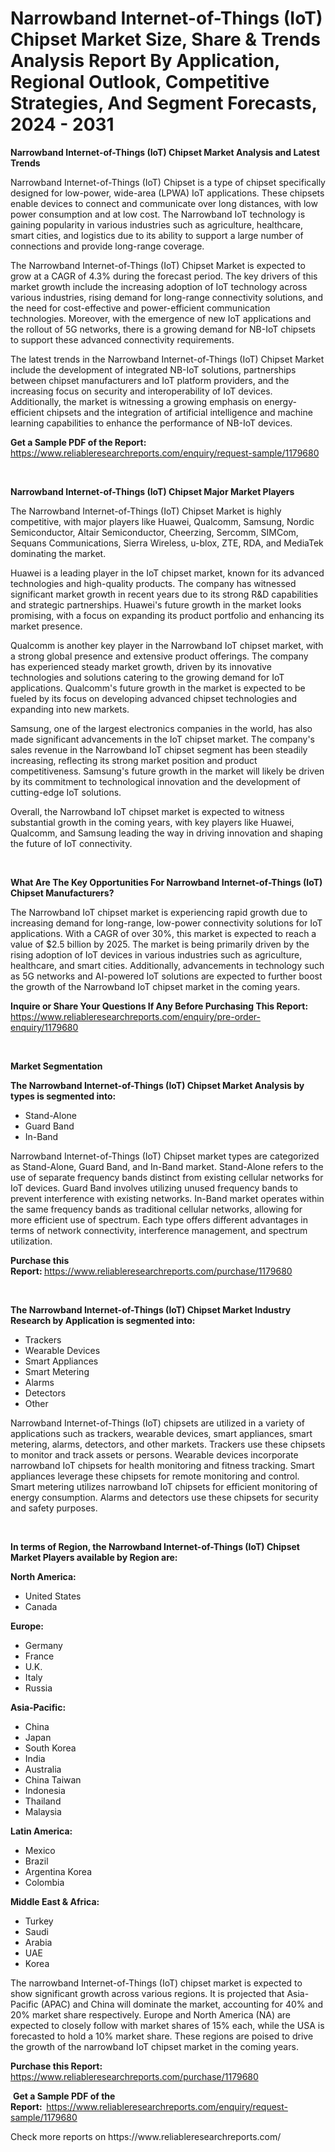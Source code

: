 <p><h1>Narrowband Internet-of-Things (IoT) Chipset Market Size, Share & Trends Analysis Report By Application, Regional Outlook, Competitive Strategies, And Segment Forecasts, 2024 - 2031</h1></p><p><strong>Narrowband Internet-of-Things (IoT) Chipset Market Analysis and Latest Trends</strong></p>
<p><p>Narrowband Internet-of-Things (IoT) Chipset is a type of chipset specifically designed for low-power, wide-area (LPWA) IoT applications. These chipsets enable devices to connect and communicate over long distances, with low power consumption and at low cost. The Narrowband IoT technology is gaining popularity in various industries such as agriculture, healthcare, smart cities, and logistics due to its ability to support a large number of connections and provide long-range coverage.</p><p>The Narrowband Internet-of-Things (IoT) Chipset Market is expected to grow at a CAGR of 4.3% during the forecast period. The key drivers of this market growth include the increasing adoption of IoT technology across various industries, rising demand for long-range connectivity solutions, and the need for cost-effective and power-efficient communication technologies. Moreover, with the emergence of new IoT applications and the rollout of 5G networks, there is a growing demand for NB-IoT chipsets to support these advanced connectivity requirements.</p><p>The latest trends in the Narrowband Internet-of-Things (IoT) Chipset Market include the development of integrated NB-IoT solutions, partnerships between chipset manufacturers and IoT platform providers, and the increasing focus on security and interoperability of IoT devices. Additionally, the market is witnessing a growing emphasis on energy-efficient chipsets and the integration of artificial intelligence and machine learning capabilities to enhance the performance of NB-IoT devices.</p></p>
<p><strong>Get a Sample PDF of the Report:&nbsp;</strong> <a href="https://www.reliableresearchreports.com/enquiry/request-sample/1179680">https://www.reliableresearchreports.com/enquiry/request-sample/1179680</a></p>
<p>&nbsp;</p>
<p><strong>Narrowband Internet-of-Things (IoT) Chipset Major Market Players</strong></p>
<p><p>The Narrowband Internet-of-Things (IoT) Chipset Market is highly competitive, with major players like Huawei, Qualcomm, Samsung, Nordic Semiconductor, Altair Semiconductor, Cheerzing, Sercomm, SIMCom, Sequans Communications, Sierra Wireless, u-blox, ZTE, RDA, and MediaTek dominating the market.</p><p>Huawei is a leading player in the IoT chipset market, known for its advanced technologies and high-quality products. The company has witnessed significant market growth in recent years due to its strong R&D capabilities and strategic partnerships. Huawei's future growth in the market looks promising, with a focus on expanding its product portfolio and enhancing its market presence.</p><p>Qualcomm is another key player in the Narrowband IoT chipset market, with a strong global presence and extensive product offerings. The company has experienced steady market growth, driven by its innovative technologies and solutions catering to the growing demand for IoT applications. Qualcomm's future growth in the market is expected to be fueled by its focus on developing advanced chipset technologies and expanding into new markets.</p><p>Samsung, one of the largest electronics companies in the world, has also made significant advancements in the IoT chipset market. The company's sales revenue in the Narrowband IoT chipset segment has been steadily increasing, reflecting its strong market position and product competitiveness. Samsung's future growth in the market will likely be driven by its commitment to technological innovation and the development of cutting-edge IoT solutions.</p><p>Overall, the Narrowband IoT chipset market is expected to witness substantial growth in the coming years, with key players like Huawei, Qualcomm, and Samsung leading the way in driving innovation and shaping the future of IoT connectivity.</p></p>
<p>&nbsp;</p>
<p><strong>What Are The Key Opportunities For Narrowband Internet-of-Things (IoT) Chipset Manufacturers?</strong></p>
<p><p>The Narrowband IoT chipset market is experiencing rapid growth due to increasing demand for long-range, low-power connectivity solutions for IoT applications. With a CAGR of over 30%, this market is expected to reach a value of $2.5 billion by 2025. The market is being primarily driven by the rising adoption of IoT devices in various industries such as agriculture, healthcare, and smart cities. Additionally, advancements in technology such as 5G networks and AI-powered IoT solutions are expected to further boost the growth of the Narrowband IoT chipset market in the coming years.</p></p>
<p><strong>Inquire or Share Your Questions If Any Before Purchasing This Report:</strong> <a href="https://www.reliableresearchreports.com/enquiry/pre-order-enquiry/1179680">https://www.reliableresearchreports.com/enquiry/pre-order-enquiry/1179680</a></p>
<p>&nbsp;</p>
<p><strong>Market Segmentation</strong></p>
<p><strong>The Narrowband Internet-of-Things (IoT) Chipset Market Analysis by types is segmented into:</strong></p>
<p><ul><li>Stand-Alone</li><li>Guard Band</li><li>In-Band</li></ul></p>
<p><p>Narrowband Internet-of-Things (IoT) Chipset market types are categorized as Stand-Alone, Guard Band, and In-Band market. Stand-Alone refers to the use of separate frequency bands distinct from existing cellular networks for IoT devices. Guard Band involves utilizing unused frequency bands to prevent interference with existing networks. In-Band market operates within the same frequency bands as traditional cellular networks, allowing for more efficient use of spectrum. Each type offers different advantages in terms of network connectivity, interference management, and spectrum utilization.</p></p>
<p><strong>Purchase this Report:&nbsp;</strong><a href="https://www.reliableresearchreports.com/purchase/1179680">https://www.reliableresearchreports.com/purchase/1179680</a></p>
<p>&nbsp;</p>
<p><strong>The Narrowband Internet-of-Things (IoT) Chipset Market Industry Research by Application is segmented into:</strong></p>
<p><ul><li>Trackers</li><li>Wearable Devices</li><li>Smart Appliances</li><li>Smart Metering</li><li>Alarms</li><li>Detectors</li><li>Other</li></ul></p>
<p><p>Narrowband Internet-of-Things (IoT) chipsets are utilized in a variety of applications such as trackers, wearable devices, smart appliances, smart metering, alarms, detectors, and other markets. Trackers use these chipsets to monitor and track assets or persons. Wearable devices incorporate narrowband IoT chipsets for health monitoring and fitness tracking. Smart appliances leverage these chipsets for remote monitoring and control. Smart metering utilizes narrowband IoT chipsets for efficient monitoring of energy consumption. Alarms and detectors use these chipsets for security and safety purposes.</p></p>
<p>&nbsp;</p>
<p><strong>In terms of Region, the Narrowband Internet-of-Things (IoT) Chipset Market Players available by Region are:</strong></p>
<p>
    <p> <strong> North America: </strong>
        <ul>
            <li>United States</li>
            <li>Canada</li>
        </ul>
        </p> 
    <p> <strong> Europe: </strong>
        <ul>
            <li>Germany</li>
            <li>France</li>
            <li>U.K.</li>
            <li>Italy</li>
            <li>Russia</li>
        </ul>
        </p> 
    <p> <strong> Asia-Pacific: </strong>
        <ul>
            <li>China</li>
            <li>Japan</li>
            <li>South Korea</li>
            <li>India</li>
            <li>Australia</li>
            <li>China Taiwan</li>
            <li>Indonesia</li>
            <li>Thailand</li>
            <li>Malaysia</li>
        </ul>
        </p> 
    <p> <strong> Latin America: </strong>
        <ul>
            <li>Mexico</li>
            <li>Brazil</li>
            <li>Argentina Korea</li>
            <li>Colombia</li>
        </ul>
        </p> 
    <p> <strong> Middle East & Africa: </strong>
        <ul>
            <li>Turkey</li>
            <li>Saudi</li>
            <li>Arabia</li>
            <li>UAE</li>
            <li>Korea</li>
        </ul>
    </p>
    </p>
<p><p>The narrowband Internet-of-Things (IoT) chipset market is expected to show significant growth across various regions. It is projected that Asia-Pacific (APAC) and China will dominate the market, accounting for 40% and 20% market share respectively. Europe and North America (NA) are expected to closely follow with market shares of 15% each, while the USA is forecasted to hold a 10% market share. These regions are poised to drive the growth of the narrowband IoT chipset market in the coming years.</p></p>
<p><strong>Purchase this Report: </strong><a href="https://www.reliableresearchreports.com/purchase/1179680">https://www.reliableresearchreports.com/purchase/1179680</a></p>
<p>&nbsp;<strong>Get a Sample PDF of the Report:&nbsp;&nbsp;</strong><a href="https://www.reliableresearchreports.com/enquiry/request-sample/1179680">https://www.reliableresearchreports.com/enquiry/request-sample/1179680</a></p>
<p><strong></strong></p>
<p>Check more reports on https://www.reliableresearchreports.com/</p>